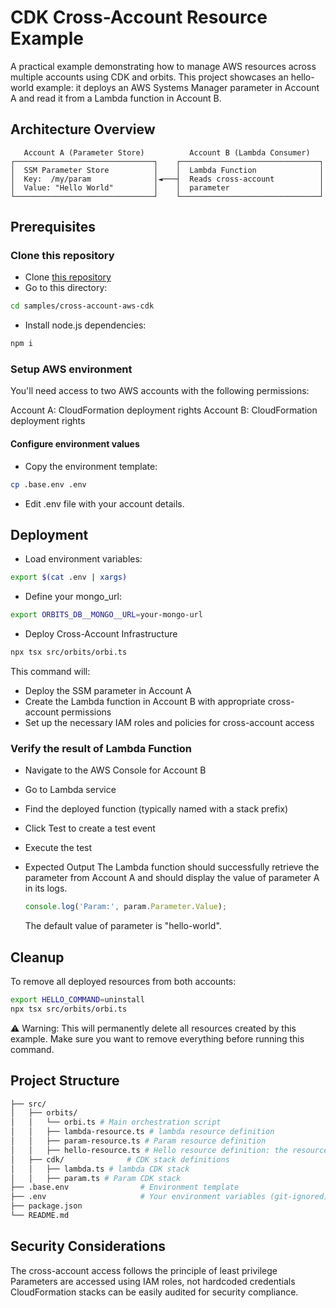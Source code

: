 # CDK Cross-Account Resource Example

A practical example demonstrating how to manage AWS resources across multiple accounts using CDK and orbits. This project showcases an hello-world example: it deploys an AWS Systems Manager parameter in Account A and read it from a Lambda function in Account B.

## Architecture Overview

```
   Account A (Parameter Store)          Account B (Lambda Consumer)
┌───────────────────────────────┐    ┌───────────────────────────────┐
│  SSM Parameter Store          │    │  Lambda Function              │
│  Key:  /my/param              │◄───┤  Reads cross-account          │
│  Value: "Hello World"         │    │  parameter                    │
└───────────────────────────────┘    └───────────────────────────────┘
```

## Prerequisites

### Clone this repository

- Clone [this repository](https://github.com/LaWebcapsule/orbits)
- Go to this directory:
```bash
cd samples/cross-account-aws-cdk
```
- Install node.js dependencies:
```bash
npm i
```

### Setup AWS environment

You'll need access to two AWS accounts with the following permissions:

Account A: CloudFormation deployment rights
Account B: CloudFormation deployment rights

#### Configure environment values

- Copy the environment template:
```bash
cp .base.env .env
```

- Edit .env file with your account details.

## Deployment

- Load environment variables:
```bash
export $(cat .env | xargs)
```

- Define your mongo_url:
```bash
export ORBITS_DB__MONGO__URL=your-mongo-url
```

- Deploy Cross-Account Infrastructure
```bash
npx tsx src/orbits/orbi.ts
```

This command will:

- Deploy the SSM parameter in Account A
- Create the Lambda function in Account B with appropriate cross-account permissions
- Set up the necessary IAM roles and policies for cross-account access

### Verify the result of Lambda Function

- Navigate to the AWS Console for Account B
- Go to Lambda service
- Find the deployed function (typically named with a stack prefix)
- Click Test to create a test event
- Execute the test

- Expected Output
  The Lambda function should successfully retrieve the parameter from Account A and should display the value of parameter A in its logs.
  ```typescript
  console.log('Param:', param.Parameter.Value);
  ```
  The default value of parameter is "hello-world".

## Cleanup

To remove all deployed resources from both accounts:

```bash
export HELLO_COMMAND=uninstall
npx tsx src/orbits/orbi.ts
```

⚠️ Warning: This will permanently delete all resources created by this example. Make sure you want to remove everything before running this command.

## Project Structure

```bash
├── src/
│   ├── orbits/
│   │   └── orbi.ts # Main orchestration script
│   │   ├── lambda-resource.ts # lambda resource definition
│   │   ├── param-resource.ts # Param resource definition
│   │   ├── hello-resource.ts # Hello resource definition: the resource that make the junction between param and lambda
│   ├── cdk/              # CDK stack definitions
│   │   ├── lambda.ts # lambda CDK stack
│   │   ├── param.ts # Param CDK stack
├── .base.env                # Environment template
├── .env                     # Your environment variables (git-ignored)
├── package.json
└── README.md
```

## Security Considerations

The cross-account access follows the principle of least privilege
Parameters are accessed using IAM roles, not hardcoded credentials
CloudFormation stacks can be easily audited for security compliance.
